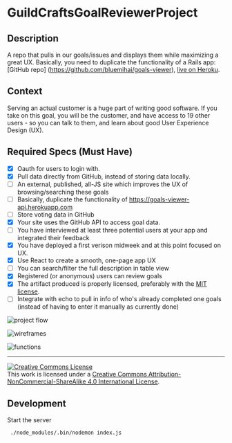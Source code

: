 # GuildCraftsGoalReviewerProject

## Description

A repo that pulls in our goals/issues and displays them while maximizing a great UX.
Basically, you need to duplicate the functionality of a Rails app: [GitHub repo] (https://github.com/bluemihai/goals-viewer), [live on Heroku](https://goals-viewer-api.herokuapp.com/).

## Context

Serving an actual customer is a huge part of writing good software.  If you take on this goal, you will be the customer, and have access to 19 other users - so you can talk to them, and learn about good User Experience Design (UX).

## Required Specs (Must Have)

- [x] Oauth for users to login with.
- [x] Pull data directly from GitHub, instead of storing data locally.
- [ ] An external, published, all-JS site which improves the UX of browsing/searching these goals
- [ ] Basically, duplicate the functionality of https://goals-viewer-api.herokuapp.com
- [ ] Store voting data in GitHub
- [x] Your site uses the GitHub API to access goal data.
- [ ] You have interviewed at least three potential users at your app and integrated their feedback
- [x] You have deployed a first verison midweek and at this point focused on UX.
- [x] Use React to create a smooth, one-page app UX
- [ ] You can search/filter the full description in table view
- [x] Registered (or anonymous) users can review goals
- [x] The artifact produced is properly licensed, preferably with the [MIT license][mit-license].
- [ ] Integrate with echo to pull in info of who's already completed one goals (instead of having to enter it manually as currently done)

![project flow](https://cloud.githubusercontent.com/assets/18561576/16932874/4eef764a-4cfe-11e6-83fb-d17dcc66d915.JPG)

![wireframes](https://cloud.githubusercontent.com/assets/18561576/16932893/75b7d826-4cfe-11e6-8f1c-616d126a7b36.JPG)

![functions](https://cloud.githubusercontent.com/assets/18561576/16932901/86092c52-4cfe-11e6-9710-32a8fc334960.JPG)

---

<!-- LICENSE -->

<a rel="license" href="http://creativecommons.org/licenses/by-nc-sa/4.0/"><img alt="Creative Commons License" style="border-width:0" src="https://i.creativecommons.org/l/by-nc-sa/4.0/80x15.png" /></a>
<br />This work is licensed under a <a rel="license" href="http://creativecommons.org/licenses/by-nc-sa/4.0/">Creative Commons Attribution-NonCommercial-ShareAlike 4.0 International License</a>.

[mit-license]: https://opensource.org/licenses/MIT

## Development

Start the server

```bash
 ./node_modules/.bin/nodemon index.js
 ```
